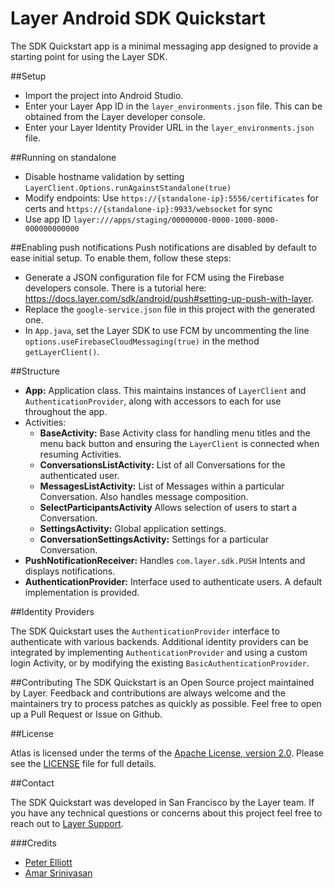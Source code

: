 # Layer Android SDK Quickstart

The SDK Quickstart app is a minimal messaging app designed to provide a starting point for using the Layer SDK.

##<a name="setup"></a>Setup

* Import the project into Android Studio.
* Enter your Layer App ID in the `layer_environments.json` file. This can be obtained from the Layer developer console.
* Enter your Layer Identity Provider URL in the `layer_environments.json` file.

##<a name="run-on-standalone"></a>Running on standalone

* Disable hostname validation by setting `LayerClient.Options.runAgainstStandalone(true)`
* Modify endpoints: Use `https://{standalone-ip}:5556/certificates` for certs and `https://{standalone-ip}:9933/websocket` for sync
* Use app ID `layer:///apps/staging/00000000-0000-1000-8000-000000000000`

##<a name="enabling-push-notifications"></a>Enabling push notifications
Push notifications are disabled by default to ease initial setup. To enable them, follow these steps:
 * Generate a JSON configuration file for FCM using the Firebase developers console. There is a tutorial here: https://docs.layer.com/sdk/android/push#setting-up-push-with-layer.
 * Replace the `google-service.json` file in this project with the generated one.
 * In `App.java`, set the Layer SDK to use FCM by uncommenting the line `options.useFirebaseCloudMessaging(true)` in the method `getLayerClient()`.

##<a name="structure"></a>Structure

* **App:** Application class. This maintains instances of `LayerClient` and `AuthenticationProvider`, along with accessors to each for use throughout the app.
* Activities:
  * **BaseActivity:** Base Activity class for handling menu titles and the menu back button and ensuring the `LayerClient` is connected when resuming Activities.
  * **ConversationsListActivity:** List of all Conversations for the authenticated user.
  * **MessagesListActivity:** List of Messages within a particular Conversation.  Also handles message composition.
  * **SelectParticipantsActivity** Allows selection of users to start a Conversation.
  * **SettingsActivity:** Global application settings.
  * **ConversationSettingsActivity:** Settings for a particular Conversation.
* **PushNotificationReceiver:** Handles `com.layer.sdk.PUSH` Intents and displays notifications.
* **AuthenticationProvider:** Interface used to authenticate users. A default implementation is provided.

##<a name="identity-providers"></a>Identity Providers

The SDK Quickstart uses the `AuthenticationProvider` interface to authenticate with various backends.  Additional identity providers can be integrated by implementing `AuthenticationProvider` and using a custom login Activity, or by modifying the existing `BasicAuthenticationProvider`.

##<a name="contributing"></a>Contributing
The SDK Quickstart is an Open Source project maintained by Layer. Feedback and contributions are always welcome and the maintainers try to process patches as quickly as possible. Feel free to open up a Pull Request or Issue on Github.

##<a name="license"></a>License

Atlas is licensed under the terms of the [Apache License, version 2.0](http://www.apache.org/licenses/LICENSE-2.0.html). Please see the [LICENSE](LICENSE) file for full details.

##<a name="contact"></a>Contact

The SDK Quickstart was developed in San Francisco by the Layer team. If you have any technical questions or concerns about this project feel free to reach out to [Layer Support](mailto:support@layer.com).

###<a name="credits"></a>Credits

* [Peter Elliott](https://github.com/smpete)
* [Amar Srinivasan](https://github.com/sriamar)
